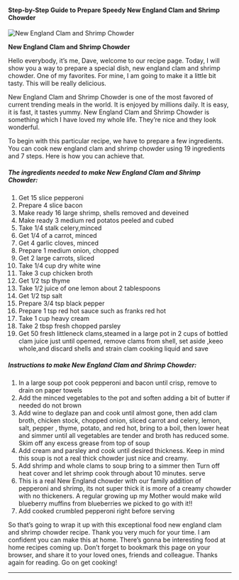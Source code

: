             

#### Step-by-Step Guide to Prepare Speedy New England Clam and Shrimp Chowder

![New England Clam and Shrimp Chowder](https://img-global.cpcdn.com/recipes/70900185/751x532cq70/new-england-clam-and-shrimp-chowder-recipe-main-photo.jpg)

**New England Clam and Shrimp Chowder**

Hello everybody, it’s me, Dave, welcome to our recipe page. Today, I will show you a way to prepare a special dish, new england clam and shrimp chowder. One of my favorites. For mine, I am going to make it a little bit tasty. This will be really delicious.

New England Clam and Shrimp Chowder is one of the most favored of current trending meals in the world. It is enjoyed by millions daily. It is easy, it is fast, it tastes yummy. New England Clam and Shrimp Chowder is something which I have loved my whole life. They’re nice and they look wonderful.

To begin with this particular recipe, we have to prepare a few ingredients. You can cook new england clam and shrimp chowder using 19 ingredients and 7 steps. Here is how you can achieve that.

##### The ingredients needed to make New England Clam and Shrimp Chowder:

1.  Get 15 slice pepperoni
2.  Prepare 4 slice bacon
3.  Make ready 16 large shrimp, shells removed and deveined
4.  Make ready 3 medium red potatos peeled and cubed
5.  Take 1/4 stalk celery,minced
6.  Get 1/4 of a carrot, minced
7.  Get 4 garlic cloves, minced
8.  Prepare 1 medium onion, chopped
9.  Get 2 large carrots, sliced
10.  Take 1/4 cup dry white wine
11.  Take 3 cup chicken broth
12.  Get 1/2 tsp thyme
13.  Take 1/2 juice of one lemon about 2 tablespoons
14.  Get 1/2 tsp salt
15.  Prepare 3/4 tsp black pepper
16.  Prepare 1 tsp red hot sauce such as franks red hot
17.  Take 1 cup heavy cream
18.  Take 2 tbsp fresh chopped parsley
19.  Get 50 fresh littleneck clams,steamed in a large pot in 2 cups of bottled clam juice just until opemed, remove clams from shell, set aside ,keeo whole,and discard shells and strain clam cooking liquid and save

##### Instructions to make New England Clam and Shrimp Chowder:

1.  In a large soup pot cook pepperoni and bacon until crisp, remove to drain on paper towels
2.  Add the minced vegetables to the pot and soften adding a bit of butter if needed do not brown
3.  Add wine to deglaze pan and cook until almost gone, then add clam broth, chicken stock, chopped onion, sliced carrot and celery, lemon, salt, pepper , thyme, potato, and red hot, bring to a boil, then lower heat and simmer until all vegetables are tender and broth has reduced some. Skim off any excess grease from top of soup
4.  Add cream and parsley and cook until desired thickness. Keep in mind this soup is not a real thick chowder just nice and creamy.
5.  Add shrimp and whole clams to soup bring to a simmer then Turn off heat cover and let shrimp cook through about 10 minutes. serve
6.  This is a real New England chowder with our family addition of pepperoni and shrimp, its not super thick it is more of a creamy chowder with no thickeners. A regular growing up my Mother would make wild blueberry muffins from blueberries we picked to go with it!!
7.  Add cooked crumbled pepperoni right before serving

So that’s going to wrap it up with this exceptional food new england clam and shrimp chowder recipe. Thank you very much for your time. I am confident you can make this at home. There’s gonna be interesting food at home recipes coming up. Don’t forget to bookmark this page on your browser, and share it to your loved ones, friends and colleague. Thanks again for reading. Go on get cooking!

* * *